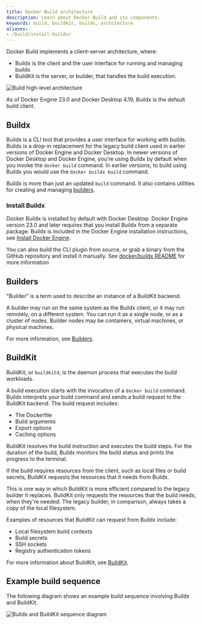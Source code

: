 ```yaml
---
title: Docker Build architecture
description: Learn about Docker Build and its components.
keywords: build, buildkit, buildx, architecture
aliases:
- /build/install-buildx/
---
```


Docker Build implements a client-server architecture, where:

- Buildx is the client and the user interface for running and managing builds
- BuildKit is the server, or builder, that handles the build execution.

![Build high-level architecture](./images/build-high-level-arch.png)

As of Docker Engine 23.0 and Docker Desktop 4.19, Buildx is the default build
client.

## Buildx

Buildx is a CLI tool that provides a user interface for working with builds.
Buildx is a drop-in replacement for the legacy build client used in earlier
versions of Docker Engine and Docker Desktop. In newer versions of Docker
Desktop and Docker Engine, you're using Buildx by default when you invoke the
`docker build` command. In earlier versions, to build using Buildx you would
use the `docker buildx build` command.

Buildx is more than just an updated `build` command. It also contains utilities
for creating and managing [builders](#builders).

### Install Buildx

Docker Buildx is installed by default with Docker Desktop. Docker Engine
version 23.0 and later requires that you install Buildx from a separate
package. Buildx is included in the Docker Engine installation instructions, see
[Install Docker Engine](../engine/install/index.md).

You can also build the CLI plugin from source, or grab a binary from the GitHub
repository and install it manually. See
[docker/buildx README](https://github.com/docker/buildx#manual-download)
for more information

## Builders

"Builder" is a term used to describe an instance of a BuildKit backend.

A builder may run on the same system as the Buildx client, or it may run
remotely, on a different system. You can run it as a single node, or as a cluster
of nodes. Builder nodes may be containers, virtual machines, or physical machines.

For more information, see [Builders](./builders/index.md).

## BuildKit

BuildKit, or `buildkitd`, is the daemon process that executes the build
workloads.

A build execution starts with the invocation of a `docker build` command.
Buildx interprets your build command and sends a build request to the BuildKit
backend. The build request includes:

- The Dockerfile
- Build arguments
- Export options
- Caching options

BuildKit resolves the build instruction and executes the build steps.
For the duration of the build, Buildx monitors the build status and prints
the progress to the terminal.

If the build requires resources from the client, such as local files or build
secrets, BuildKit requests the resources that it needs from Buildx.

This is one way in which BuildKit is more efficient compared to the legacy
builder it replaces. BuildKit only requests the resources that the build needs,
when they're needed. The legacy builder, in comparison, always takes a copy of
the local filesystem.

Examples of resources that BuildKit can request from Buildx include:

- Local filesystem build contexts
- Build secrets
- SSH sockets
- Registry authentication tokens

For more information about BuildKit, see [BuildKit](buildkit/index.md).

## Example build sequence

The following diagram shows an example build sequence involving Buildx and
BuildKit.

![Buildx and BuildKit sequence diagram](./images/build-execution.png)
